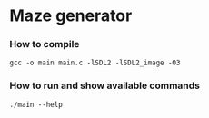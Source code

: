 # Maze generator

### How to compile

`gcc -o main main.c -lSDL2 -lSDL2_image -O3`

### How to run and show available commands

`./main --help`